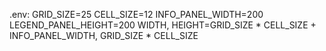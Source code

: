 .env:
GRID_SIZE=25
CELL_SIZE=12
INFO_PANEL_WIDTH=200
LEGEND_PANEL_HEIGHT=200
WIDTH, HEIGHT=GRID_SIZE * CELL_SIZE + INFO_PANEL_WIDTH, GRID_SIZE * CELL_SIZE
